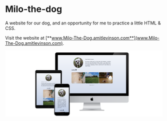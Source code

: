 # Milo-the-dog
A website for our dog, and an opportunity for me to practice a little HTML & CSS.

Visit the website at [**www.Milo-The-Dog.amitlevinson.com**](www.Milo-The-Dog.amitlevinson.com).

![](mockup.png)
